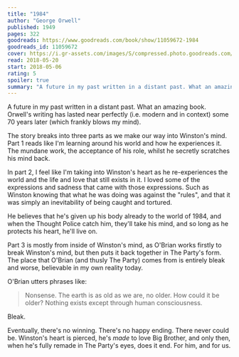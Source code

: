 ```yaml
---
title: "1984"
author: "George Orwell"
published: 1949
pages: 322
goodreads: https://www.goodreads.com/book/show/11059672-1984
goodreads_id: 11059672
cover: https://i.gr-assets.com/images/S/compressed.photo.goodreads.com/books/1328327049l/11059672._SX98_.jpg
read: 2018-05-20
start: 2018-05-06
rating: 5
spoiler: true
summary: "A future in my past written in a distant past. What an amazing book. Orwell's writing has lasted near perfectly (i.e. modern and in context) some 70 years later (which frankly blows my mind)."
---
```


A future in my past written in a distant past. What an amazing book. Orwell's writing has lasted near perfectly (i.e. modern and in context) some 70 years later (which frankly blows my mind).  
  
The story breaks into three parts as we make our way into Winston's mind. Part 1 reads like I'm learning around his world and how he experiences it. The mundane work, the acceptance of his role, whilst he secretly scratches his mind back.  
  
In part 2, I feel like I'm taking into Winston's heart as he re-experiences the world and the life and love that still exists in it. I loved some of the expressions and sadness that came with those expressions. Such as Winston knowing that what he was doing was against the "rules", and that it was simply an inevitability of being caught and tortured.  
  
He believes that he's given up his body already to the world of 1984, and when the Thought Police catch him, they'll take his mind, and so long as he protects his heart, he'll live on.  
  
Part 3 is mostly from inside of Winston's mind, as O'Brian works firstly to break Winston's mind, but then puts it back together in The Party's form. The place that O'Brian (and thusly The Party) comes from is entirely bleak and worse, believable in my own reality today.  
  
O'Brian utters phrases like:  
  
> Nonsense. The earth is as old as we are, no older. How could it be older? Nothing exists except through human consciousness.  
  
Bleak.  
  
Eventually, there's no winning. There's no happy ending. There never could be. Winston's heart is pierced, he's _made_ to love Big Brother, and only then, when he's fully remade in The Party's eyes, does it end. For him, and for us.
